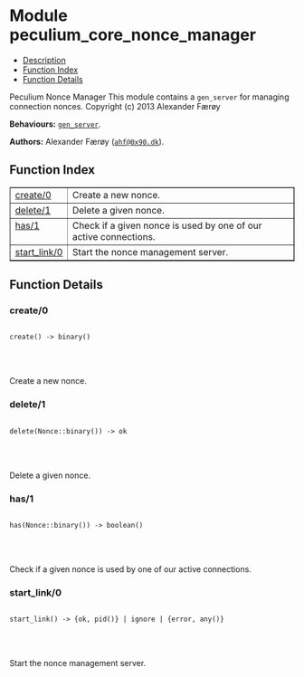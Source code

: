 

# Module peculium_core_nonce_manager #
* [Description](#description)
* [Function Index](#index)
* [Function Details](#functions)


Peculium Nonce Manager
This module contains a `gen_server` for managing connection nonces.
Copyright (c)  2013 Alexander Færøy

__Behaviours:__ [`gen_server`](gen_server.md).

__Authors:__ Alexander Færøy ([`ahf@0x90.dk`](mailto:ahf@0x90.dk)).
<a name="index"></a>

## Function Index ##


<table width="100%" border="1" cellspacing="0" cellpadding="2" summary="function index"><tr><td valign="top"><a href="#create-0">create/0</a></td><td>Create a new nonce.</td></tr><tr><td valign="top"><a href="#delete-1">delete/1</a></td><td>Delete a given nonce.</td></tr><tr><td valign="top"><a href="#has-1">has/1</a></td><td>Check if a given nonce is used by one of our active connections.</td></tr><tr><td valign="top"><a href="#start_link-0">start_link/0</a></td><td>Start the nonce management server.</td></tr></table>


<a name="functions"></a>

## Function Details ##

<a name="create-0"></a>

### create/0 ###


<pre><code>
create() -&gt; binary()
</code></pre>

<br></br>


Create a new nonce.
<a name="delete-1"></a>

### delete/1 ###


<pre><code>
delete(Nonce::binary()) -&gt; ok
</code></pre>

<br></br>


Delete a given nonce.
<a name="has-1"></a>

### has/1 ###


<pre><code>
has(Nonce::binary()) -&gt; boolean()
</code></pre>

<br></br>


Check if a given nonce is used by one of our active connections.
<a name="start_link-0"></a>

### start_link/0 ###


<pre><code>
start_link() -&gt; {ok, pid()} | ignore | {error, any()}
</code></pre>

<br></br>


Start the nonce management server.
